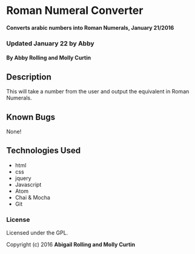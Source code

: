 # Roman Numeral Converter

#### Converts arabic numbers into Roman Numerals, January 21/2016
### Updated January 22 by Abby

#### By Abby Rolling and Molly Curtin

## Description

This will take a number from the user and output the equivalent in Roman Numerals.

## Known Bugs

None!

## Technologies Used

* html
* css
* jquery
* Javascript
* Atom
* Chai & Mocha
* Git

### License

Licensed under the GPL.

Copyright (c) 2016 **Abigail Rolling and Molly Curtin**
